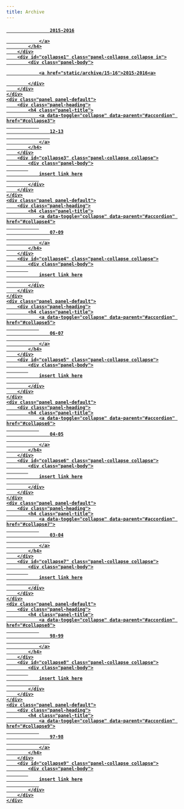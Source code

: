 ```yaml
--- 
title: Archive 
---
```


<style>
img {
    float: left;
    margin-right: 20px;
    width: 200px;
    align-self: center;
}

.row {
    display: flex;
    /* equal height of the children */
    margin: 10px 10px 30px 10px;
}

.col {}

</style>

<div class="panel-group" id="accordion">
    <div class="panel panel-default">
        <div class="panel-heading">
            <h4 class="panel-title">
                <a data-toggle="collapse" data-parent="#accordion" href="#collapse1">

                    2015-2016

                </a>
            </h4>
        </div>
        <div id="collapse1" class="panel-collapse collapse in">
            <div class="panel-body">

                <a href="static/archive/15-16">2015-2016<a>

            </div>
        </div>
    </div>
    <div class="panel panel-default">
        <div class="panel-heading">
            <h4 class="panel-title">
                <a data-toggle="collapse" data-parent="#accordion" href="#collapse3">
                
                    12-13
                    
                </a>
            </h4>
        </div>
        <div id="collapse3" class="panel-collapse collapse">
            <div class="panel-body">
            
                insert link here
                
            </div>
        </div>
    </div>
    <div class="panel panel-default">
        <div class="panel-heading">
            <h4 class="panel-title">
                <a data-toggle="collapse" data-parent="#accordion" href="#collapse4">
                
                    07-09
                    
                </a>
            </h4>
        </div>
        <div id="collapse4" class="panel-collapse collapse">
            <div class="panel-body">
            
                insert link here
                
            </div>
        </div>
    </div>
    <div class="panel panel-default">
        <div class="panel-heading">
            <h4 class="panel-title">
                <a data-toggle="collapse" data-parent="#accordion" href="#collapse5">
                
                    06-07
                    
                </a>
            </h4>
        </div>
        <div id="collapse5" class="panel-collapse collapse">
            <div class="panel-body">
            
                insert link here
                
            </div>
        </div>
    </div>
    <div class="panel panel-default">
        <div class="panel-heading">
            <h4 class="panel-title">
                <a data-toggle="collapse" data-parent="#accordion" href="#collapse6">
                
                    04-05
                    
                </a>
            </h4>
        </div>
        <div id="collapse6" class="panel-collapse collapse">
            <div class="panel-body">
            
                insert link here
                
            </div>
        </div>
    </div>
    <div class="panel panel-default">
        <div class="panel-heading">
            <h4 class="panel-title">
                <a data-toggle="collapse" data-parent="#accordion" href="#collapse7">
                
                    03-04
                    
                </a>
            </h4>
        </div>
        <div id="collapse7" class="panel-collapse collapse">
            <div class="panel-body">
            
                insert link here
                
            </div>
        </div>
    </div>
    <div class="panel panel-default">
        <div class="panel-heading">
            <h4 class="panel-title">
                <a data-toggle="collapse" data-parent="#accordion" href="#collapse8">
                
                    98-99
                    
                </a>
            </h4>
        </div>
        <div id="collapse8" class="panel-collapse collapse">
            <div class="panel-body">
            
                insert link here
                
            </div>
        </div>
    </div>
    <div class="panel panel-default">
        <div class="panel-heading">
            <h4 class="panel-title">
                <a data-toggle="collapse" data-parent="#accordion" href="#collapse9">
                
                    97-98
                    
                </a>
            </h4>
        </div>
        <div id="collapse9" class="panel-collapse collapse">
            <div class="panel-body">
            
                insert link here
                
            </div>
        </div>
    </div>
</div>
